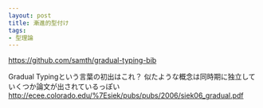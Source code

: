```yaml
---
layout: post
title: 漸進的型付け
tags:
- 型理論
---
```



https://github.com/samth/gradual-typing-bib


Gradual Typingという言葉の初出はこれ？
似たような概念は同時期に独立していくつか論文が出されているっぽい
http://ecee.colorado.edu/%7Esiek/pubs/pubs/2006/siek06_gradual.pdf
